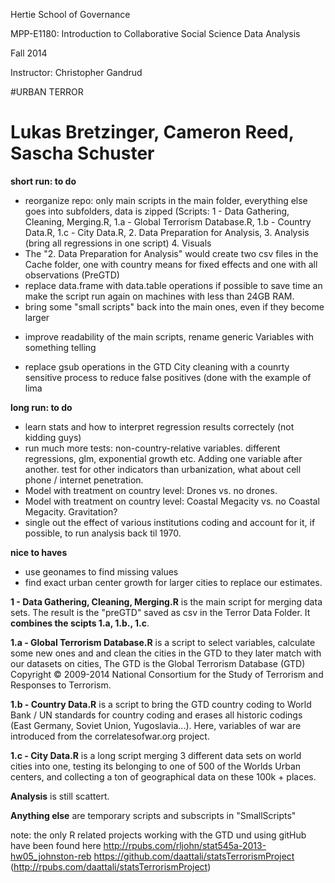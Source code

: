 Hertie School of Governance

MPP-E1180: Introduction to Collaborative Social Science Data Analysis

Fall 2014

Instructor: Christopher Gandrud


#URBAN TERROR


Lukas Bretzinger, Cameron Reed, Sascha Schuster
===========


**short run: to do**
 *  reorganize repo: only main scripts in the main folder, everything else goes into subfolders, data is zipped (Scripts: 1 - Data Gathering, Cleaning, Merging.R, 1.a - Global Terrorism Database.R, 1.b - Country Data.R, 1.c - City Data.R, 2. Data Preparation for Analysis, 3. Analysis (bring all regressions in one script) 4. Visuals
 *  The "2. Data Preparation for Analysis" would create two csv files in the Cache folder, one with country means for fixed effects and one with all observations (PreGTD)
 *  replace data.frame with data.table operations if possible to save time an make the script run again on machines with less than 24GB RAM. 
 *  bring some "small scripts" back into the main ones, even if they become larger
- improve readability of the main scripts, rename generic Variables with something telling
 *  replace gsub operations in the GTD City cleaning with a counrty sensitive process to reduce false positives (done with the example of lima

**long run: to do** 
 *  learn stats and how to interpret regression results correctely (not kidding guys)
 *  run much more tests: non-country-relative variables. different regressions, glm, exponential growth etc. Adding one variable after another. test for other indicators than urbanization, what about cell phone / internet penetration. 
 *  Model with treatment on country level: Drones vs. no drones. 
 *  Model with treatment on country level: Coastal Megacity vs. no Coastal Megacity. Gravitation?  
 * single out the effect of various institutions coding and account for it, if possible, to run analysis back til 1970.


**nice to haves** 
 *  use geonames to find missing values
 *  find exact urban center growth for larger cities to replace our estimates. 






**1 - Data Gathering, Cleaning, Merging.R**	is the main script for merging data sets. The result is the "preGTD" saved as csv in the Terror Data Folder. It **combines the scipts 1.a, 1.b., 1.c**. 

**1.a - Global Terrorism Database.R** is a script to select variables, calculate some new ones and and clean the cities in the GTD to they later match with our datasets on cities, The GTD is the Global Terrorism Database (GTD) Copyright © 2009-2014 National Consortium for the Study of Terrorism and Responses to Terrorism.

**1.b - Country Data.R**	is a script to bring the GTD country coding to World Bank / UN standards for country coding and erases all historic codings (East Germany, Soviet Union, Yugoslavia...). Here, variables of war are introduced from the correlatesofwar.org project. 

**1.c - City Data.R**	is a long script merging 3 different data sets on world cities into one, testing its belonging to one of 500 of the Worlds Urban centers, and collecting a ton of geographical data on these 100k + places.

**Analysis**  is still scattert.

**Anything else** are temporary scripts and subscripts in "SmallScripts"




note: the only R related projects working with the GTD und using gitHub have been found here
http://rpubs.com/rljohn/stat545a-2013-hw05_johnston-reb
https://github.com/daattali/statsTerrorismProject (http://rpubs.com/daattali/statsTerrorismProject)
